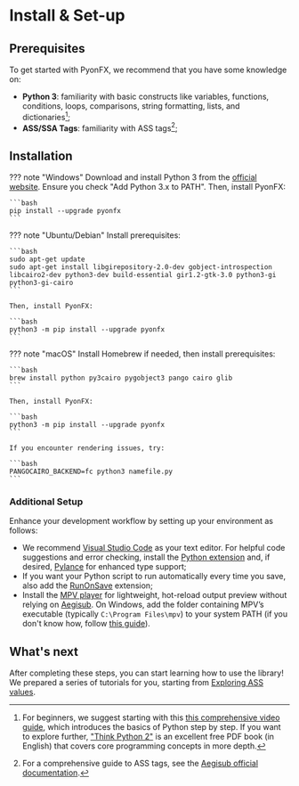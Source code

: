 # Install & Set-up

## Prerequisites

To get started with PyonFX, we recommend that you have some knowledge on:

- **Python 3**: familiarity with basic constructs like variables, functions, conditions, loops, comparisons, string formatting, lists, and dictionaries[^py];
- **ASS/SSA Tags**: familiarity with ASS tags[^ass];

## Installation

??? note "Windows"
    Download and install Python 3 from the [official website](https://www.python.org/downloads/). Ensure you check "Add Python 3.x to PATH". Then, install PyonFX:

    ```bash
    pip install --upgrade pyonfx
    ```

??? note "Ubuntu/Debian"
    Install prerequisites:

    ```bash
    sudo apt-get update
    sudo apt-get install libgirepository-2.0-dev gobject-introspection libcairo2-dev python3-dev build-essential gir1.2-gtk-3.0 python3-gi python3-gi-cairo
    ```

    Then, install PyonFX:

    ```bash
    python3 -m pip install --upgrade pyonfx
    ```

??? note "macOS"
    Install Homebrew if needed, then install prerequisites:

    ```bash
    brew install python py3cairo pygobject3 pango cairo glib
    ```

    Then, install PyonFX:

    ```bash
    python3 -m pip install --upgrade pyonfx
    ```

    If you encounter rendering issues, try:

    ```bash
    PANGOCAIRO_BACKEND=fc python3 namefile.py
    ```


### Additional Setup

Enhance your development workflow by setting up your environment as follows:

- We recommend [Visual Studio Code](https://code.visualstudio.com/) as your text editor. For helpful code suggestions and error checking, install the [Python extension](https://marketplace.visualstudio.com/items?itemName=ms-python.python) and, if desired, [Pylance](https://marketplace.visualstudio.com/items?itemName=ms-python.vscode-pylance) for enhanced type support;
- If you want your Python script to run automatically every time you save, also add the [RunOnSave](https://marketplace.visualstudio.com/items?itemName=emeraldwalk.RunOnSave) extension;
- Install the [MPV player](https://mpv.io/) for lightweight, hot-reload output preview without relying on [Aegisub](https://aegisub.org/). On Windows, add the folder containing MPV’s executable (typically `C:\Program Files\mpv`) to your system PATH (if you don't know how, follow [this guide](https://www.architectryan.com/2018/03/17/add-to-the-path-on-windows-10/)).

## What's next

After completing these steps, you can start learning how to use the library! We prepared a series of tutorials for you, starting from [Exploring ASS values](first_steps/01_explore_ass_values.md).

[^py]: For beginners, we suggest starting with this [this comprehensive video guide](https://www.youtube.com/watch?v=b093aqAZiPU), which introduces the basics of Python step by step. If you want to explore further, ["Think Python 2"](http://greenteapress.com/thinkpython2/thinkpython2.pdf) is an excellent free PDF book (in English) that covers core programming concepts in more depth.

[^ass]: For a comprehensive guide to ASS tags, see the [Aegisub official documentation](https://aegisub.org/docs/latest/ass_tags/).